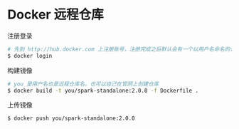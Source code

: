 # Docker 远程仓库

注册登录

```bash
# 先到 http://hub.docker.com 上注册账号，注册完成之后默认会有一个以用户名命名的仓库
$ docker login
```

构建镜像

```bash
# you 是用户名也是远程仓库名，也可以自己在官网上创建仓库
$ docker build -t you/spark-standalone:2.0.0 -f Dockerfile .
```

上传镜像

```bash
$ docker push you/spark-standalone:2.0.0
```

